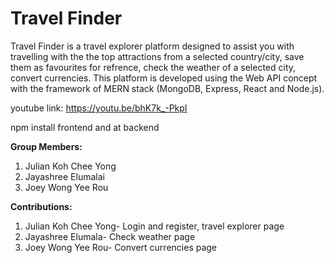# Travel Finder

Travel Finder is a travel explorer platform designed to assist you with travelling with the the top attractions from a selected country/city, save them as favourites for refrence, check the weather of a selected city, convert currencies. This platform is developed using the Web API concept with the framework of MERN stack (MongoDB, Express, React and Node.js). 

youtube link: https://youtu.be/bhK7k_-PkpI 

npm install frontend and at backend

**Group Members:**

1. Julian Koh Chee Yong
2. Jayashree Elumalai
3. Joey Wong Yee Rou


**Contributions:**
1. Julian Koh Chee Yong- Login and register, travel explorer page
2. Jayashree Elumala- Check weather page
3. Joey Wong Yee Rou- Convert currencies page
